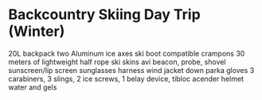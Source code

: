 Backcountry Skiing Day Trip (Winter)
====================================

20L backpack
two Aluminum ice axes
ski boot compatible crampons
30 meters of lightweight half rope
ski skins
avi beacon, probe, shovel
sunscreen/lip screen
sunglasses
harness
wind jacket
down parka
gloves
3 carabiners, 3 slings, 2 ice screws, 1 belay device, tibloc acender
helmet
water and gels
